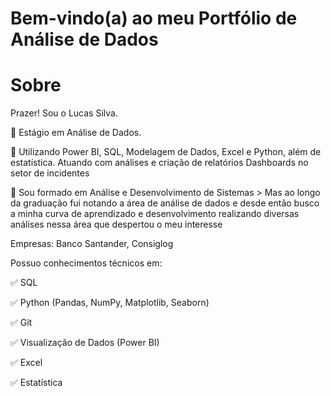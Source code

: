 # Bem-vindo(a) ao meu Portfólio de Análise de Dados

# Sobre

Prazer! Sou o Lucas Silva.

📍 Estágio em Análise de Dados.

📍 Utilizando Power BI, SQL, Modelagem de Dados, Excel e Python, além de estatística.
 Atuando com análises e criação de relatórios Dashboards no setor de incidentes 

📍 Sou formado em Análise e Desenvolvimento de Sistemas
     > Mas ao longo da graduação fui notando a área de análise de dados e desde então busco a minha curva de aprendizado e desenvolvimento realizando diversas análises nessa área que despertou o meu interesse

Empresas: Banco Santander, Consiglog

Possuo conhecimentos técnicos em:

✅ SQL

✅ Python (Pandas, NumPy, Matplotlib, Seaborn)

✅ Git

✅ Visualização de Dados (Power BI)

✅ Excel

✅ Estatística
